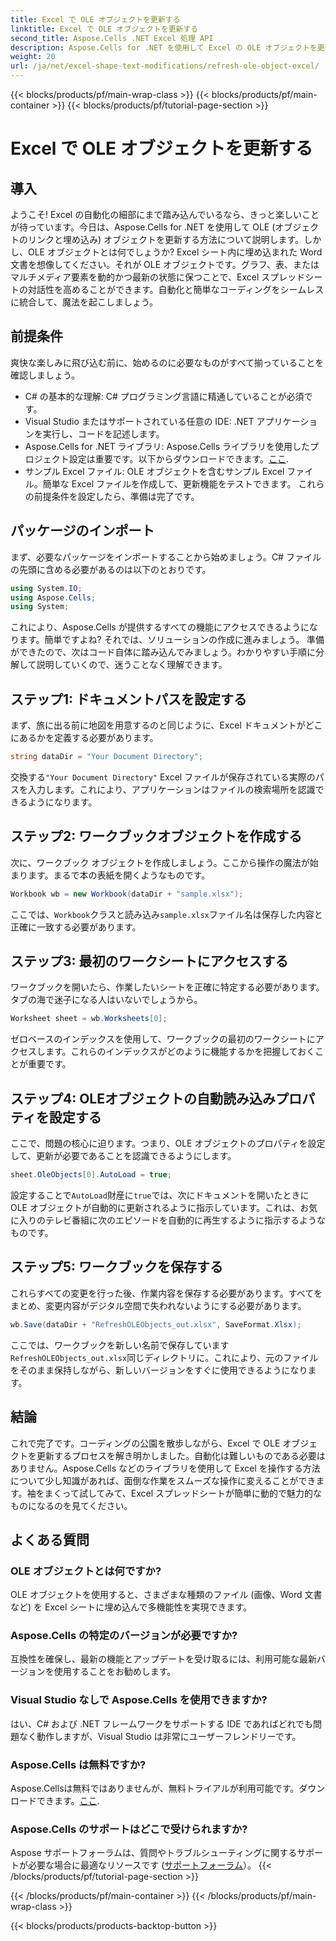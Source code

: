 ```yaml
---
title: Excel で OLE オブジェクトを更新する
linktitle: Excel で OLE オブジェクトを更新する
second_title: Aspose.Cells .NET Excel 処理 API
description: Aspose.Cells for .NET を使用して Excel の OLE オブジェクトを更新する方法をステップバイステップ ガイドで学習し、Excel の自動化スキルをシームレスに強化します。
weight: 20
url: /ja/net/excel-shape-text-modifications/refresh-ole-object-excel/
---
```


{{< blocks/products/pf/main-wrap-class >}}
{{< blocks/products/pf/main-container >}}
{{< blocks/products/pf/tutorial-page-section >}}

# Excel で OLE オブジェクトを更新する

## 導入
ようこそ! Excel の自動化の細部にまで踏み込んでいるなら、きっと楽しいことが待っています。今日は、Aspose.Cells for .NET を使用して OLE (オブジェクトのリンクと埋め込み) オブジェクトを更新する方法について説明します。しかし、OLE オブジェクトとは何でしょうか? Excel シート内に埋め込まれた Word 文書を想像してください。それが OLE オブジェクトです。グラフ、表、またはマルチメディア要素を動的かつ最新の状態に保つことで、Excel スプレッドシートの対話性を高めることができます。自動化と簡単なコーディングをシームレスに統合して、魔法を起こしましょう。
## 前提条件
爽快な楽しみに飛び込む前に、始めるのに必要なものがすべて揃っていることを確認しましょう。
- C# の基本的な理解: C# プログラミング言語に精通していることが必須です。
- Visual Studio またはサポートされている任意の IDE: .NET アプリケーションを実行し、コードを記述します。
-  Aspose.Cells for .NET ライブラリ: Aspose.Cells ライブラリを使用したプロジェクト設定は重要です。以下からダウンロードできます。[ここ](https://releases.aspose.com/cells/net/).
- サンプル Excel ファイル: OLE オブジェクトを含むサンプル Excel ファイル。簡単な Excel ファイルを作成して、更新機能をテストできます。
これらの前提条件を設定したら、準備は完了です。
## パッケージのインポート
まず、必要なパッケージをインポートすることから始めましょう。C# ファイルの先頭に含める必要があるのは以下のとおりです。
```csharp
using System.IO;
using Aspose.Cells;
using System;
```
これにより、Aspose.Cells が提供するすべての機能にアクセスできるようになります。簡単ですよね? それでは、ソリューションの作成に進みましょう。
準備ができたので、次はコード自体に踏み込んでみましょう。わかりやすい手順に分解して説明していくので、迷うことなく理解できます。
## ステップ1: ドキュメントパスを設定する
まず、旅に出る前に地図を用意するのと同じように、Excel ドキュメントがどこにあるかを定義する必要があります。
```csharp
string dataDir = "Your Document Directory"; 
```
交換する`"Your Document Directory"` Excel ファイルが保存されている実際のパスを入力します。これにより、アプリケーションはファイルの検索場所を認識できるようになります。
## ステップ2: ワークブックオブジェクトを作成する
次に、ワークブック オブジェクトを作成しましょう。ここから操作の魔法が始まります。まるで本の表紙を開くようなものです。
```csharp
Workbook wb = new Workbook(dataDir + "sample.xlsx");
```
ここでは、`Workbook`クラスと読み込み`sample.xlsx`ファイル名は保存した内容と正確に一致する必要があります。
## ステップ3: 最初のワークシートにアクセスする
ワークブックを開いたら、作業したいシートを正確に特定する必要があります。タブの海で迷子になる人はいないでしょうから。
```csharp
Worksheet sheet = wb.Worksheets[0];
```
ゼロベースのインデックスを使用して、ワークブックの最初のワークシートにアクセスします。これらのインデックスがどのように機能するかを把握しておくことが重要です。
## ステップ4: OLEオブジェクトの自動読み込みプロパティを設定する
ここで、問題の核心に迫ります。つまり、OLE オブジェクトのプロパティを設定して、更新が必要であることを認識できるようにします。
```csharp
sheet.OleObjects[0].AutoLoad = true;
```
設定することで`AutoLoad`財産に`true`では、次にドキュメントを開いたときに OLE オブジェクトが自動的に更新されるように指示しています。これは、お気に入りのテレビ番組に次のエピソードを自動的に再生するように指示するようなものです。
## ステップ5: ワークブックを保存する
これらすべての変更を行った後、作業内容を保存する必要があります。すべてをまとめ、変更内容がデジタル空間で失われないようにする必要があります。
```csharp
wb.Save(dataDir + "RefreshOLEObjects_out.xlsx", SaveFormat.Xlsx);
```
ここでは、ワークブックを新しい名前で保存しています`RefreshOLEObjects_out.xlsx`同じディレクトリに。これにより、元のファイルをそのまま保持しながら、新しいバージョンをすぐに使用できるようになります。
## 結論
これで完了です。コーディングの公園を散歩しながら、Excel で OLE オブジェクトを更新するプロセスを解き明かしました。自動化は難しいものである必要はありません。Aspose.Cells などのライブラリを使用して Excel を操作する方法について少し知識があれば、面倒な作業をスムーズな操作に変えることができます。袖をまくって試してみて、Excel スプレッドシートが簡単に動的で魅力的なものになるのを見てください。
## よくある質問
### OLE オブジェクトとは何ですか?
OLE オブジェクトを使用すると、さまざまな種類のファイル (画像、Word 文書など) を Excel シートに埋め込んで多機能性を実現できます。
### Aspose.Cells の特定のバージョンが必要ですか?
互換性を確保し、最新の機能とアップデートを受け取るには、利用可能な最新バージョンを使用することをお勧めします。
### Visual Studio なしで Aspose.Cells を使用できますか?
はい、C# および .NET フレームワークをサポートする IDE であればどれでも問題なく動作しますが、Visual Studio は非常にユーザーフレンドリーです。
### Aspose.Cells は無料ですか?
 Aspose.Cellsは無料ではありませんが、無料トライアルが利用可能です。ダウンロードできます。[ここ](https://releases.aspose.com/).
### Aspose.Cells のサポートはどこで受けられますか?
Aspose サポートフォーラムは、質問やトラブルシューティングに関するサポートが必要な場合に最適なリソースです ([サポートフォーラム](https://forum.aspose.com/c/cells/9)）。
{{< /blocks/products/pf/tutorial-page-section >}}

{{< /blocks/products/pf/main-container >}}
{{< /blocks/products/pf/main-wrap-class >}}

{{< blocks/products/products-backtop-button >}}
